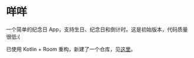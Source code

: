 # 咩咩
一个简单的纪念日 App，支持生日、纪念日和倒计时。这是初始版本，代码质量很低:(

已使用 Kotlin + Room 重构，新建了一个仓库，见[这里](https://github.com/YZune/YoungCommemoration_Kotlin)。
